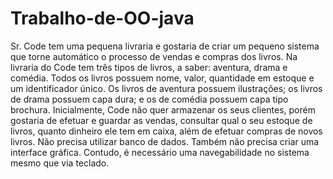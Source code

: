 # Trabalho-de-OO-java
Sr. Code tem uma pequena livraria e gostaria de criar um pequeno sistema que torne
automático o processo de vendas e compras dos livros. Na livraria do Code tem três
tipos de livros, a saber: aventura, drama e comédia. Todos os livros possuem nome,
valor, quantidade em estoque e um identificador único. Os livros de aventura possuem
ilustrações; os livros de drama possuem capa dura; e os de comédia possuem capa tipo
brochura. Inicialmente, Code não quer armazenar os seus clientes, porém gostaria de
efetuar e guardar as vendas, consultar qual o seu estoque de livros, quanto dinheiro ele
tem em caixa, além de efetuar compras de novos livros.
Não precisa utilizar banco de dados. Também não precisa criar uma interface gráfica. Contudo, é necessário
uma navegabilidade no sistema mesmo que via teclado. 

